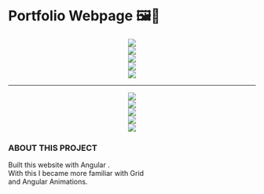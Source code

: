 <div align="left">
  <h1>Portfolio Webpage 🖼️📸</h1>
</div>
<div align="center">
  <div>
    <img src="https://github.com/user-attachments/assets/58e51f39-c289-4a6b-b540-995c00ad3f02">
  </div>
  <div>
    <img src="https://github.com/user-attachments/assets/d041df01-2582-476d-82db-a3633ec4fbee">
  </div>
  <div>
    <img src="https://github.com/user-attachments/assets/1aeb860b-0a66-4697-ba99-8bd887899fe4">
  </div>
  <div>
    <img src="https://github.com/user-attachments/assets/1671c8ee-1c6d-4bd7-beda-c8f2b5ed6729">
  </div>
  <div>
    <img src="https://github.com/user-attachments/assets/8627e13a-4456-45a8-a891-bc54b66a1d8d">
  </div>
  <hr>
  <div>
    <img src="https://github.com/user-attachments/assets/02bf6dad-eea9-4c38-aa65-e920b4c6c26e">
  </div>
  <div>
    <img src="https://github.com/user-attachments/assets/ae40b32e-f6b0-4b43-8d27-9572baea2e2d">
  </div>
  <div>
    <img src="https://github.com/user-attachments/assets/56171f6f-f232-495d-a5ab-bfdd59171cc7">
  </div>
  <div>
    <img src="https://github.com/user-attachments/assets/35e8f2ff-e27c-4c84-a317-f93b427d0be8">
  </div>
  <div>
    <img src="https://github.com/user-attachments/assets/3bdef9ee-692c-49a8-81ae-2832e59e7629">
  </div>
</div>
<div align="left">
  <h3>ABOUT THIS PROJECT</h3>
</div>
<div align="left">
  <p>
    Built this website with Angular .<br> 
    With this I became more familiar with Grid<br> 
    and Angular Animations.<br>
  </p>
</div>
